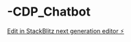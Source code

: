 # -CDP_Chatbot

[Edit in StackBlitz next generation editor ⚡️](https://stackblitz.com/~/github.com/chandra-vadde/-CDP_Chatbot)